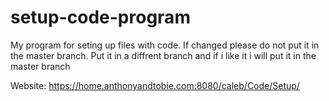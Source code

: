 # setup-code-program
My program for seting up files with code. If changed please do not put it in the master branch. Put it in a diffrent branch and if i like it i will put it in the master branch

Website: https://home.anthonyandtobie.com:8080/caleb/Code/Setup/
